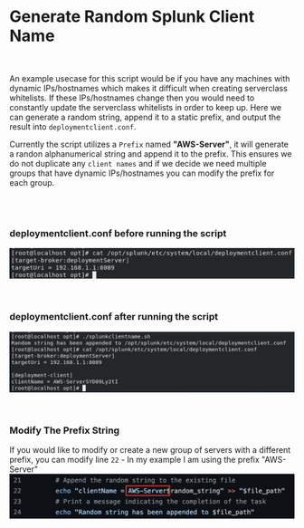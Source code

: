 # Generate Random Splunk Client Name

<br />

An example usecase for this script would be if you have any machines with dynamic IPs/hostnames which makes it difficult when creating serverclass whitelists. If these IPs/hostnames change then you would need to constantly update the serverclass whitelists in order to keep up. Here we can generate a random string, append it to a static prefix, and output the result into `deploymentclient.conf`.<br />

Currently the script utilizes a `Prefix` named **"AWS-Server"**, it will generate a randon alphanumerical string and append it to the prefix. This ensures we do not duplicate any `client names` and if we decide we need multiple groups that have dynamic IPs/hostnames you can modify the prefix for each group.<br />

<br /><br />

### deploymentclient.conf before running the script
![Alt text](https://github.com/gagechil04/Generate_Random_Splunk_Client_Name/blob/main/Resources/before.jpg "Before Running Script")

<br />

### deploymentclient.conf after running the script
![Alt text](https://github.com/gagechil04/Generate_Random_Splunk_Client_Name/blob/main/Resources/after.jpg "After Running Script")

<br />

### Modify The Prefix String
If you would like to modify or create a new group of servers with a different prefix, you can modify line `22` - In my example I am using the prefix "AWS-Server"
![Alt text](https://github.com/gagechil04/Generate_Random_Splunk_Client_Name/blob/main/Resources/prefix_string.jpg "String Prefix")
